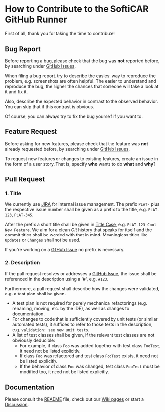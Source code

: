 # How to Contribute to the SoftiCAR GitHub Runner

First of all, thank you for taking the time to contribute!

## Bug Report

Before reporting a bug, please check that the bug was **not** reported before, by searching under [GitHub Issues](../../issues).

When filing a bug report, try to describe the easiest way to reproduce the problem, e.g. screenshots are often helpful. The easier to understand and reproduce the bug, the higher the chances that someone will take a look at it and fix it.

Also, describe the expected behavior in contrast to the observed behavior. You can skip that if this contrast is obvious.

Of course, you can always try to fix the bug yourself if you want to.

## Feature Request

Before asking for new features, please check that the feature was **not** already requested before, by searching under [GitHub Issues](../../issues).

To request new features or changes to existing features, create an issue in the form of a user story. That is, specify **who** wants to do **what** and **why**?

## Pull Request

### 1. Title

We currently use [JIRA](https://www.atlassian.com/software/jira) for internal issue management. The prefix `PLAT-` plus the respective issue number shall be given as a prefix to the title, e.g. `PLAT-123`, `PLAT-345`. 

After the prefix a short title shall be given in [Title Case](https://en.wikipedia.org/wiki/Title_case), e.g. `PLAT-123 Cool New Feature`. We aim for a clean *Git* history that speaks for itself and the commit titles shall be worded with that in mind. Meaningless titles like `Updates` or `Changes` shall not be used.

If you're working on a [GitHub Issue](../../issues) no prefix is necessary.

### 2. Description

If the pull request resolves or addresses a [GitHub Issue](../../issues), the issue shall be referenced in the description using a '#', e.g. `#123`.

Furthermore, a pull request shall describe how the changes were validated, e.g. a test plan shall be given.
- A test plan is not required for purely mechanical refactorings (e.g. renaming, moving, etc. by the IDE), as well as changes to documentation.
- For changes to code that is sufficiently covered by unit tests (or similar automated tests), it suffices to refer to those tests in the description, e.g. `validation: see new unit tests`.
- A list of test classes shall be given, if the relevant test classes are not obviously deducible:
  - For example, if class `Foo` was added together with test class `FooTest`, it need not be listed explicitly.
  - If class `Foo` was refactored and test class `FooTest` exists, it need not be listed explicitly.
  - If the behavior of class `Foo` was changed, test class `FooTest` must be modified too, it need not be listed explicitly.

## Documentation

Please consult the [README](README.md) file, check out our [Wiki pages](../../wiki) or start a [Discussion](../../discussions).
